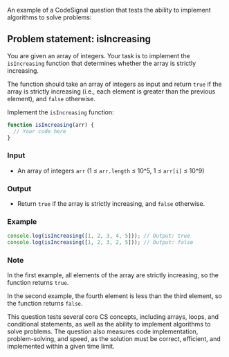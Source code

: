 An example of a CodeSignal question that tests the ability to implement algorithms to solve problems:

## Problem statement: isIncreasing

You are given an array of integers. Your task is to implement the `isIncreasing` function that determines whether the array is strictly increasing.

The function should take an array of integers as input and return `true` if the array is strictly increasing (i.e., each element is greater than the previous element), and `false` otherwise.

Implement the `isIncreasing` function:

```javascript
function isIncreasing(arr) {
  // Your code here
}
```

### Input

- An array of integers `arr` (1 ≤ `arr.length` ≤ 10^5, 1 ≤ `arr[i]` ≤ 10^9)

### Output

- Return `true` if the array is strictly increasing, and `false` otherwise.

### Example

```javascript
console.log(isIncreasing([1, 2, 3, 4, 5])); // Output: true
console.log(isIncreasing([1, 2, 3, 2, 5])); // Output: false
```

### Note

In the first example, all elements of the array are strictly increasing, so the function returns `true`.

In the second example, the fourth element is less than the third element, so the function returns `false`. 

This question tests several core CS concepts, including arrays, loops, and conditional statements, as well as the ability to implement algorithms to solve problems. The question also measures code implementation, problem-solving, and speed, as the solution must be correct, efficient, and implemented within a given time limit.
